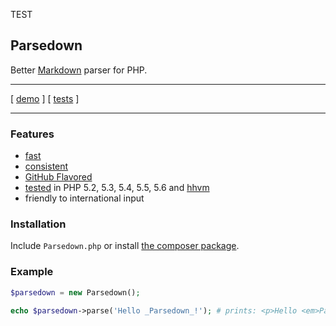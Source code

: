 TEST
## Parsedown

Better [Markdown](http://en.wikipedia.org/wiki/Markdown) parser for PHP.

***

[ [demo](http://parsedown.org/demo) ] [ [tests](http://parsedown.org/tests/) ]

***

### Features

* [fast](http://parsedown.org/speed)
* [consistent](http://parsedown.org/consistency)
* [GitHub Flavored](https://help.github.com/articles/github-flavored-markdown)
* [tested](https://travis-ci.org/erusev/parsedown) in PHP 5.2, 5.3, 5.4, 5.5, 5.6 and [hhvm](http://www.hhvm.com/)
* friendly to international input

### Installation

Include `Parsedown.php` or install [the composer package](https://packagist.org/packages/erusev/parsedown).

### Example

``` php
$parsedown = new Parsedown();

echo $parsedown->parse('Hello _Parsedown_!'); # prints: <p>Hello <em>Parsedown</em>!</p>
```
